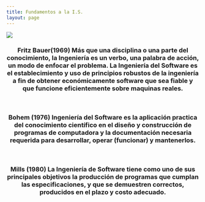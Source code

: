 ```yaml
---
title: Fundamentos a la I.S.
layout: page
---
```

<div class="row">
      <div class="item">
        <a href="#" class="image fit"><img src="{{ 'assets/images/Fritz Bauer.jpg' | relative_url }}"  /></a>
            <header>
          <h3>Fritz Bauer(1969)
Más que una disciplina o una parte del conocimiento, la Ingeniería es un verbo, una palabra de acción, un modo de enfocar el problema.
La Ingeniería del Software es el establecimiento y uso de principios robustos de la ingeniería a fin de obtener económicamente software que sea fiable y que funcione eficientemente sobre maquinas reales.</h3>
        </header>
      </div>

 <header>
          <h3>Bohem (1976)
Ingeniería del Software es la aplicación practica del conocimiento científico en el diseño y construcción de programas de computadora y la documentación necesaria requerida para desarrollar, operar (funcionar) y mantenerlos. </h3>
        </header>
 
<header>
          <h3>Mills (1980)
 La Ingeniería de Software tiene como uno de sus principales objetivos la producción de programas que cumplan las especificaciones, y que   se demuestren correctos, producidos en el plazo y costo adecuado.</h3>
        </header>
